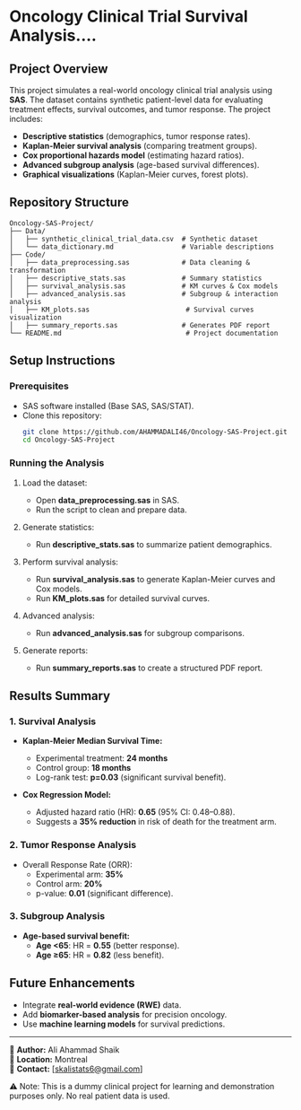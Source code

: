 # Oncology Clinical Trial Survival Analysis....

## Project Overview
This project simulates a real-world oncology clinical trial analysis using **SAS**. The dataset contains synthetic patient-level data for evaluating treatment effects, survival outcomes, and tumor response. The project includes:

- **Descriptive statistics** (demographics, tumor response rates).  
- **Kaplan-Meier survival analysis** (comparing treatment groups).  
- **Cox proportional hazards model** (estimating hazard ratios).  
- **Advanced subgroup analysis** (age-based survival differences).  
- **Graphical visualizations** (Kaplan-Meier curves, forest plots).  

## Repository Structure

```
Oncology-SAS-Project/
├── Data/  
│   ├── synthetic_clinical_trial_data.csv  # Synthetic dataset  
│   └── data_dictionary.md                 # Variable descriptions  
├── Code/  
│   ├── data_preprocessing.sas             # Data cleaning & transformation  
│   ├── descriptive_stats.sas              # Summary statistics  
│   ├── survival_analysis.sas              # KM curves & Cox models  
│   ├── advanced_analysis.sas              # Subgroup & interaction analysis  
│   ├── KM_plots.sas                        # Survival curves visualization  
│   ├── summary_reports.sas                # Generates PDF report  
└── README.md                               # Project documentation  
```

## Setup Instructions

### Prerequisites  
- SAS software installed (Base SAS, SAS/STAT).  
- Clone this repository:  
  ```bash
  git clone https://github.com/AHAMMADALI46/Oncology-SAS-Project.git
  cd Oncology-SAS-Project
  ```

### Running the Analysis  
1. Load the dataset:  
   - Open **data_preprocessing.sas** in SAS.  
   - Run the script to clean and prepare data.  

2. Generate statistics:  
   - Run **descriptive_stats.sas** to summarize patient demographics.  

3. Perform survival analysis:  
   - Run **survival_analysis.sas** to generate Kaplan-Meier curves and Cox models.  
   - Run **KM_plots.sas** for detailed survival curves.  

4. Advanced analysis:  
   - Run **advanced_analysis.sas** for subgroup comparisons.  

5. Generate reports:  
   - Run **summary_reports.sas** to create a structured PDF report.  

## Results Summary

### 1. **Survival Analysis**
- **Kaplan-Meier Median Survival Time:**  
  - Experimental treatment: **24 months**  
  - Control group: **18 months**  
  - Log-rank test: **p=0.03** (significant survival benefit).  

- **Cox Regression Model:**  
  - Adjusted hazard ratio (HR): **0.65** (95% CI: 0.48–0.88).  
  - Suggests a **35% reduction** in risk of death for the treatment arm.  

### 2. **Tumor Response Analysis**  
- Overall Response Rate (ORR):  
  - Experimental arm: **35%**  
  - Control arm: **20%**  
  - p-value: **0.01** (significant difference).  

### 3. **Subgroup Analysis**  
- **Age-based survival benefit:**  
  - **Age <65**: HR = **0.55** (better response).  
  - **Age ≥65**: HR = **0.82** (less benefit).  

## Future Enhancements  
- Integrate **real-world evidence (RWE)** data.  
- Add **biomarker-based analysis** for precision oncology.  
- Use **machine learning models** for survival predictions.  

---  
📌 **Author:** Ali Ahammad Shaik  
📌 **Location:** Montreal  
📌 **Contact:** [skalistats6@gmail.com]  

⚠️ Note: This is a dummy clinical project for learning and demonstration purposes only. No real patient data is used.
